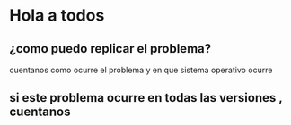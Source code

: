 <h1>Hola a todos</h1>

<h2>¿como puedo replicar el problema?</h2>
<p>cuentanos como ocurre el problema y en que sistema operativo ocurre</p>

<h2>si este problema ocurre en todas las versiones , cuentanos </h2>
